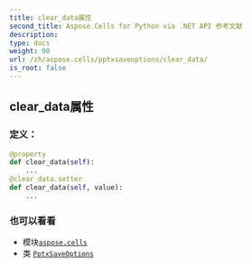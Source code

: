```yaml
---
title: clear_data属性
second_title: Aspose.Cells for Python via .NET API 参考文献
description:
type: docs
weight: 90
url: /zh/aspose.cells/pptxsaveoptions/clear_data/
is_root: false
---
```

## clear_data属性
### 定义：
```python
@property
def clear_data(self):
    ...
@clear_data.setter
def clear_data(self, value):
    ...
```

### 也可以看看
* 模块[`aspose.cells`](../../)
* 类 [`PptxSaveOptions`](/cells/python-net/zh/aspose.cells/pptxsaveoptions)
